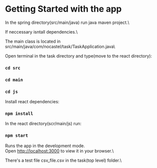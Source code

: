 # Getting Started with the app

In the spring directory(src/main/java) run java maven project.\

If neccessary isntall dependencies.\

The main class is located in src/main/java/com/nocastel/task/TaskApplication.java\

Open terminal in the task directory and type(move to the react directory):

### `cd src`
### `cd main`
### `cd js`

Install react dependencies:

### `npm install`

In the react directory(scr/main/js) run:

### `npm start`

Runs the app in the development mode.\
Open [http://localhost:3000](http://localhost:3000) to view it in your browser.\

There's a test file csv_file.csv in the task(top level) folder.\